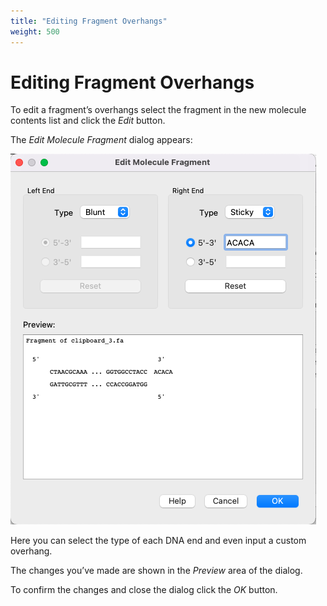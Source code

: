 ```yaml
---
title: "Editing Fragment Overhangs"
weight: 500
---
```



# Editing Fragment Overhangs

To edit a fragment’s overhangs select the fragment in the new molecule contents list and click the _Edit_ button.

The _Edit Molecule Fragment_ dialog appears:

![](/images/65930769/113541189.png)

Here you can select the type of each DNA end and even input a custom overhang.

The changes you’ve made are shown in the _Preview_ area of the dialog.

To confirm the changes and close the dialog click the _OK_ button.
